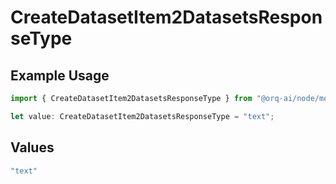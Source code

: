 # CreateDatasetItem2DatasetsResponseType

## Example Usage

```typescript
import { CreateDatasetItem2DatasetsResponseType } from "@orq-ai/node/models/operations";

let value: CreateDatasetItem2DatasetsResponseType = "text";
```

## Values

```typescript
"text"
```